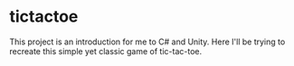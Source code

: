 # tictactoe

This project is an introduction for me to C# and Unity.  Here I'll be trying to recreate this simple yet classic game of tic-tac-toe.
